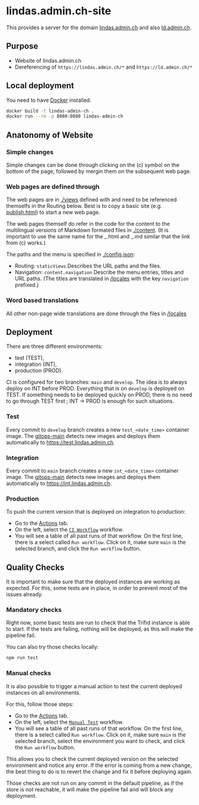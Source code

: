 # lindas.admin.ch-site

This provides a server for the domain [lindas.admin.ch](https://lindas.admin.ch) and also [ld.admin.ch](https://ld.admin.ch).

## Purpose

- Website of lindas.admin.ch
- Dereferencing of `https://lindas.admin.ch/*` and `https://ld.admin.ch/*`

## Local deployment

You need to have [Docker](https://docker.com/) installed.

```sh
docker build -t lindas-admin-ch .
docker run --rm -p 8080:8080 lindas-admin-ch
```

## Anatonomy of Website

### Simple changes

Simple changes can be done through clicking on the (c) symbol on the bottom of the page, followed by mergin them on the subsequent web page.

### Web pages are defined through

The web pages are in [./views](/views) defined with and need to be referenced themselfs in the Routing below. Best is to copy a basic site (e.g. [publish.html](/views/publish.html)) to start a new web page.

The web pages themself do refer in the code for the content to the multilingual versions of Markdown formated files in [./content](/content). (It is important to use the same name for the _.html and _.md similar that the link from (c) works.)

The paths and the menu is specified in [./config.json](config.json):

- Routing: `staticViews` Describes the URL paths and the files.
- Navigation: `content.navigation` Describe the menu entries, titles and URL paths. (The titles are translated in [/locales](/locales/) with the key `navigation` prefixed.)

### Word based translations

All other non-page wide translations are done through the files in [/locales](/locales/)

## Deployment

There are three different environments:

- test (TEST),
- integration (INT),
- production (PROD).

CI is configured for two branches: `main` and `develop`.
The idea is to always deploy on INT before PROD.
Everything that is on `develop` is deployed on TEST.
If something needs to be deployed quickly on PROD, there is no need to go through TEST first ; INT -> PROD is enough for such situations.

### Test

Every commit to `develop` branch creates a new `test_<date_time>` container image.
The [gitops-main](https://gitlab.ldbar.ch/vshn/gitops-main) detects new images and deploys them automatically to https://test.lindas.admin.ch.

### Integration

Every commit to `main` branch creates a new `int_<date_time>` container image.
The [gitops-main](https://gitlab.ldbar.ch/vshn/gitops-main) detects new images and deploys them automatically to https://int.lindas.admin.ch.

### Production

To push the current version that is deployed on integration to production:

- Go to the [Actions](https://github.com/SwissFederalArchives/lindas-admin-ch/actions) tab.
- On the left, select the [`CI Workflow`](https://github.com/SwissFederalArchives/lindas-admin-ch/actions/workflows/ci.yaml) workflow.
- You will see a table of all past runs of that workflow. On the first line, there is a select called `Run workflow`. Click on it, make sure `main` is the selected branch, and click the `Run workflow` button.

## Quality Checks

It is important to make sure that the deployed instances are working as expected.
For this, some tests are in place, in order to prevent most of the issues already.

### Mandatory checks

Right now, some basic tests are run to check that the Trifid instance is able to start.
If the tests are failing, nothing will be deployed, as this will make the pipeline fail.

You can also try those checks locally:

```sh
npm run test
```

### Manual checks

It is also possible to trigger a manual action to test the current deployed instances on all environments.

For this, follow those steps:

- Go to the [Actions](https://github.com/SwissFederalArchives/lindas-admin-ch/actions) tab.
- On the left, select the [`Manual Test`](https://github.com/SwissFederalArchives/lindas-admin-ch/actions/workflows/test.yaml) workflow.
- You will see a table of all past runs of that workflow. On the first line, there is a select called `Run workflow`. Click on it, make sure `main` is the selected branch, select the environment you want to check, and click the `Run workflow` button.

This allows you to check the current deployed version on the selected environment and notice any error.
If the error is coming from a new change, the best thing to do is to revert the change and fix it before deploying again.

Those checks are not run on any commit in the default pipeline, as if the store is not reachable, it will make the pipeline fail and will block any deployment.
